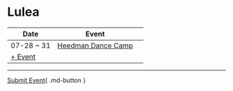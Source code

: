 # Lulea

| Date | Event | |
| --- | --- | --- |
| 07-28 ~ 31 | [Heedman Dance Camp](heedman-dance-camp.md) |  |
| [+ Event](https://github.com/swingdance/events/issues/new?assignees=&labels=add+event&projects=&template=02-add_entity.yml&title=Add%20Event%3A%20sv_SE%20%E2%80%A2%20%3CName%3E&region=sv_SE&province=Lulea&city=Lulea&org_id=)

---

[Submit Event](https://github.com/swingdance/events/issues/new?assignees=&labels=add+event&projects=&template=02-add_entity.yml&title=Add%20Event%3A%20sv_SE%20%E2%80%A2%20%3CName%3E&region=sv_SE&province=Lulea&city=&org_id=){ .md-button }
